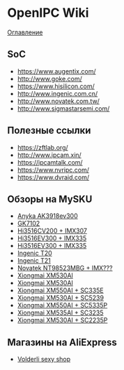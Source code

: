 # OpenIPC Wiki
[Оглавление](../index.md)

SoC
---
- <https://www.augentix.com/>
- <http://www.goke.com/>
- <https://www.hisilicon.com/>
- <http://www.ingenic.com.cn/>
- <http://www.novatek.com.tw/>
- <http://www.sigmastarsemi.com/>

Полезные ссылки
---------------
- <https://zftlab.org/>
- <http://www.ipcam.xin/>
- <https://ipcamtalk.com/>
- <https://www.nvripc.com/>
- <https://www.dvraid.com/>

Обзоры на MySKU
---------------
- [Anyka AK3918ev300](https://mysku.club/blog/aliexpress/89849.html)
- [GK7102](https://mysku.club/blog/aliexpress/79873.html)
- [Hi3516CV200 + IMX307](https://mysku.club/blog/aliexpress/76939.html)
- [Hi3516EV300 + IMX335](https://mysku.club/blog/aliexpress/81221.html)
- [Hi3516EV300 + IMX335](https://mysku.club/blog/aliexpress/80747.html)
- [Ingenic T20](https://mysku.club/blog/jd/79711.html)
- [Ingenic T21](https://mysku.club/blog/aliexpress/82897.html)
- [Novatek NT98523MBG + IMX???](https://mysku.club/blog/aliexpress/85188.html)
- [Xiongmai XM530AI](https://mysku.club/blog/aliexpress/91722.html)
- [Xiongmai XM530AI](https://mysku.club/blog/aliexpress/80981.html)
- [Xiongmai XM550AI + SC335E](https://mysku.club/blog/aliexpress/82408.html)
- [Xiongmai XM530AI + SC5239](https://mysku.club/blog/aliexpress/79642.html)
- [Xiongmai XM550AI + SC5335P](https://mysku.club/blog/aliexpress/81221.html)
- [Xiongmai XM535AI + SC3235](https://mysku.club/blog/aliexpress/81221.html)
- [Xiongmai XM530AI + SC2235P](https://mysku.club/blog/aliexpress/81221.html)

Магазины на AliExpress
----------------------
- [Volderli sexy shop](https://www.aliexpress.com/store/2673046)
